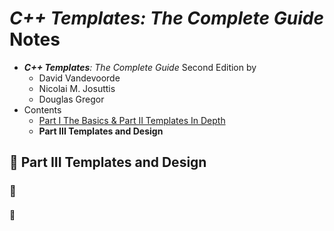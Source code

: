 # _C++ Templates: The Complete Guide_ Notes

- _**C++ Templates**: The Complete Guide_ Second Edition by
    - David Vandevoorde
    - Nicolai M. Josuttis
    - Douglas Gregor
- Contents
  - [Part I The Basics & Part II Templates In Depth](./cpp_templates_the_complete_guide_notes.md)
  - **Part III Templates and Design**






## 🌱 Part III Templates and Design

### 🎯

#### 📌 

